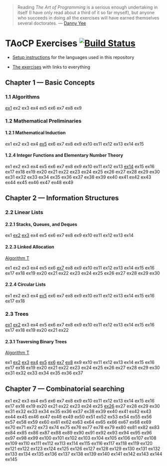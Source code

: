 > Reading _The Art of Programming_ is a serious enough undertaking in itself (I have only read about a third of it so far myself), but anyone who succeeds in doing all the exercises will have earned themselves several doctorates. &mdash; [Danny Yee](https://dannyreviews.com/h/Art_Programming.html)

# TAoCP Exercises [![Build Status](https://secure.travis-ci.org/masak/taocp.svg?branch=master)](http://travis-ci.org/masak/taocp)

* [Setup instructions](https://github.com/masak/taocp/blob/master/setup/README.md)
  for the languages used in this repository

* [The exercises](https://github.com/masak/taocp/blob/master/src/README.md) with
  links to everything

## Chapter 1 &mdash; Basic Concepts

### 1.1 Algorithms

[ex1](https://github.com/masak/taocp/tree/master/src/ch1.1/ex1/)
ex2
ex3
ex4
ex5
ex6
ex7
ex8
ex9

### 1.2 Mathematical Preliminaries

#### 1.2.1 Mathematical Induction

ex1
ex2
ex3
ex4
[ex5](https://github.com/masak/taocp/tree/master/src/ch1.2.1/ex5/)
ex6
ex7
ex8
ex9
ex10
ex11
ex12
ex13
ex14
ex15

#### 1.2.4 Integer Functions and Elementary Number Theory

ex1
ex2
ex3
ex4
ex5
ex6
ex7
ex8
ex9
ex10
ex11
ex12
ex13
[ex14](http://github.com/masak/taocp/tree/master/src/ch1.2.4/ex14/)
ex15
ex16
ex17
ex18
ex19
ex20
ex21
ex22
ex23
ex24
ex25
ex26
ex27
ex28
ex29
ex30
ex31
ex32
ex33
ex34
ex35
ex36
ex37
ex38
ex39
ex40
ex41
ex42
ex43
ex44
ex45
ex46
ex47
ex48
ex49

## Chapter 2 &mdash; Information Structures

### 2.2 Linear Lists

#### 2.2.1 Stacks, Queues, and Deques

ex1
[ex2](http://github.com/masak/taocp/tree/master/src/ch2.2.1/ex2)
[ex3](http://github.com/masak/taocp/tree/master/src/ch2.2.1/ex3)
ex4
ex5
ex6
ex7
ex8
ex9
ex10
ex11
ex12
ex13
ex14

#### 2.2.3 Linked Allocation

[Algorithm T](http://github.com/masak/taocp/tree/master/src/ch2.2.3/algorithm-t/)

ex1
ex2
ex3
ex4
ex5
ex6
[ex7](http://github.com/masak/taocp/tree/master/src/ch2.2.3/ex7)
ex8
ex9
ex10
ex11
ex12
ex13
ex14
ex15
ex16
ex17
ex18
ex19
ex20
ex21
ex22
ex23
ex24
ex25
ex26
ex27
ex28
ex29
ex30

#### 2.2.4 Circular Lists

ex1
ex2
ex3
ex4
[ex5](http://github.com/masak/taocp/tree/master/src/ch2.2.4/ex5)
ex6
ex7
ex8
ex9
ex10
ex11
ex12
ex13
ex14
ex15
ex16
ex17
ex18

### 2.3 Trees

[ex1](http://github.com/masak/taocp/tree/master/src/ch2.3/ex1)
[ex2](http://github.com/masak/taocp/tree/master/src/ch2.3/ex2)
ex3
ex4
ex5
ex6
ex7
ex8
ex9
ex10
ex11
ex12
ex13
ex14
ex15
ex16
ex17
ex18
ex19
ex20
ex21
ex22

#### 2.3.1 Traversing Binary Trees

[Algorithm T](http://github.com/masak/taocp/tree/master/src/ch2.3.1/algorithm-t/)

ex1
[ex2](http://github.com/masak/taocp/tree/master/src/ch2.3.1/ex2)
[ex3](http://github.com/masak/taocp/tree/master/src/ch2.3.1/ex3)
[ex4](http://github.com/masak/taocp/tree/master/src/ch2.3.1/ex4)
[ex5](http://github.com/masak/taocp/tree/master/src/ch2.3.1/ex5)
[ex6](http://github.com/masak/taocp/tree/master/src/ch2.3.1/ex6)
[ex7](http://github.com/masak/taocp/tree/master/src/ch2.3.1/ex7)
[ex8](http://github.com/masak/taocp/tree/master/src/ch2.3.1/ex8)
ex9
ex10
ex11
ex12
ex13
ex14
ex15
ex16
ex17
ex18
ex19
ex20
ex21
ex22
ex23
ex24
ex25
ex26
ex27
ex28
ex29
ex30
ex31
ex32
ex33
ex34
ex35
ex36
ex37

## Chapter 7 &mdash; Combinatorial searching

ex1
ex2
ex3
ex4
ex5
ex6
ex7
ex8
ex9
ex10
ex11
ex12
ex13
ex14
ex15
ex16
ex17
ex18
ex19
ex20
ex21
ex22
ex23
ex24
ex25
[ex26](http://github.com/masak/taocp/tree/master/src/ch7/ex26)
ex27
ex28
ex29
ex30
ex31
ex32
ex33
ex34
ex35
ex36
ex37
ex38
ex39
ex40
ex41
ex42
ex43
ex44
ex45
ex46
ex47
ex48
ex49
ex50
ex51
ex52
ex53
ex54
ex55
ex56
ex57
ex58
ex59
ex60
ex61
ex62
ex63
ex64
ex65
ex66
ex67
ex68
ex69
ex70
ex71
ex72
ex73
ex74
ex75
ex76
ex77
ex78
ex79
ex80
ex81
ex82
ex83
ex84
ex85
ex86
ex87
ex88
ex89
ex90
ex91
ex92
ex93
ex94
ex95
ex96
ex97
ex98
ex99
ex100
ex101
ex102
ex103
ex104
ex105
ex106
ex107
ex108
ex109
ex110
ex111
ex112
ex113
ex114
ex115
ex116
ex117
ex118
ex119
ex120
ex121
ex122
ex123
ex124
ex125
ex126
ex127
ex128
ex129
ex130
ex131
ex132
ex133
ex134
ex135
ex136
ex137
ex138
ex139
ex140
ex141
ex142
ex143
ex144
ex145

